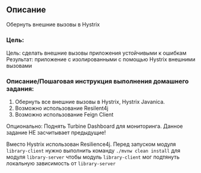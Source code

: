 ## Описание

Обернуть внешние вызовы в Hystrix

### Цель:

Цель: сделать внешние вызовы приложения устойчивыми к ошибкам
Результат: приложение с изолированными с помощью Hystrix внешними вызовами

### Описание/Пошаговая инструкция выполнения домашнего задания:


1. Обернуть все внешние вызовы в Hystrix, Hystrix Javanica.
2. Возможно использование Resilent4j
3. Возможно использование Feign Client

Опционально: Поднять Turbine Dashboard для мониторинга.
Данное задание НЕ засчитывает предыдущие!

Вместо Hystrix использован Resilience4j.
Перед запуском модуля `library-client` нужно выполнить команду `./mvnw clean install` для модуля
`library-server` чтобы модуль `library-client` мог подтянуть локальную зависимость от `library-server` 




